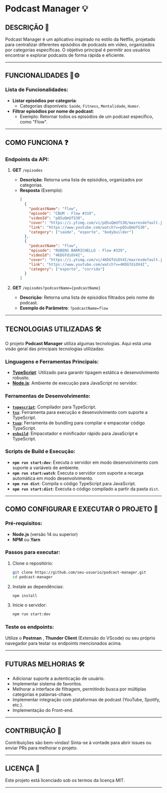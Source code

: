 
# Podcast Manager 💡

## DESCRIÇÃO 📜
Podcast Manager é um aplicativo inspirado no estilo da Netflix, projetado para centralizar diferentes episódios de podcasts em vídeo, organizados por categorias específicas. O objetivo principal é permitir aos usuários encontrar e explorar podcasts de forma rápida e eficiente.

---

## FUNCIONALIDADES 🚧⚙️
### Lista de Funcionalidades:
- **Listar episódios por categoria**:
    - Categorias disponíveis: `Saúde`, `Fitness`, `Mentalidade`, `Humor`.
- **Filtrar episódios por nome de podcast**:
    - Exemplo: Retornar todos os episódios de um podcast específico, como "Flow".

---

## COMO FUNCIONA ❓

### Endpoints da API:
1. **GET** `/episodes`  
   - **Descrição**: Retorna uma lista de episódios, organizados por categorias.
   - **Resposta** (Exemplo):
     ```json
     [
       {
         "podcastName": "flow",
         "episode": "CBUM - Flow #319",
         "videoId": "pQSuQmUfS30",
         "cover": "https://i.ytimg.com/vi/pQSuQmUfS30/maxresdefault.jpg",
         "link": "https://www.youtube.com/watch?v=pQSuQmUfS30",
         "category": ["saúde", "esporte", "bodybuilder"]
       },
       {
         "podcastName": "flow",
         "episode": "RUBENS BARRICHELLO - Flow #339",
         "videoId": "4KDGTdiOV4I",
         "cover": "https://i.ytimg.com/vi/4KDGTdiOV4I/maxresdefault.jpg",
         "link": "https://www.youtube.com/watch?v=4KDGTdiOV4I",
         "category": ["esporte", "corrida"]
       }
     ]
     ```

2. **GET** `/episodes?podcastName={podcastName}`  
   - **Descrição**: Retorna uma lista de episódios filtrados pelo nome do podcast.
   - **Exemplo de Parâmetro**: `?podcastName=flow`


---

## TECNOLOGIAS UTILIZADAS 🛠️

O projeto **Podcast Manager** utiliza algumas tecnologias. Aqui está uma visão geral das principais tecnologias utilizadas:

### **Linguagens e Ferramentas Principais:**
- **[TypeScript](https://www.typescriptlang.org/)**: Utilizado para garantir tipagem estática e desenvolvimento robusto.
- **[Node.js](https://nodejs.org/)**: Ambiente de execução para JavaScript no servidor.

### **Ferramentas de Desenvolvimento:**
- **[`typescript`](https://www.npmjs.com/package/typescript)**: Compilador para TypeScript.
- **[`tsx`](https://www.npmjs.com/package/tsx)**: Ferramenta para execução e desenvolvimento com suporte a TypeScript.
- **[`tsup`](https://github.com/egoist/tsup)**: Ferramenta de bundling para compilar e empacotar código TypeScript.
- **[`esbuild`](https://esbuild.github.io/)**: Empacotador e minificador rápido para JavaScript e TypeScript.

### **Scripts de Build e Execução:**
- **`npm run start:dev`**: Executa o servidor em modo desenvolvimento com suporte a variáveis de ambiente.
- **`npm run start:watch`**: Executa o servidor com suporte a recarga automática em modo desenvolvimento.
- **`npm run dist`**: Compila o código TypeScript para JavaScript.
- **`npm run start:dist`**: Executa o código compilado a partir da pasta `dist`.


---

## COMO CONFIGURAR E EXECUTAR O PROJETO 🚀

### Pré-requisitos:
- **Node.js** (versão 14 ou superior)
- **NPM** ou **Yarn**

### Passos para executar:
1. Clone o repositório:
   ```bash
   git clone https://github.com/seu-usuario/podcast-manager.git
   cd podcast-manager
   ```
2. Instale as dependências:
   ```bash
   npm install
   ```
3. Inicie o servidor:
   ```bash
   npm run start:dev
   ```

### Teste os endpoints:
Utilize o **Postman** , **Thunder Client** (Extensão do VScode) ou seu próprio navegador para testar os endpoints mencionados acima.

---

## FUTURAS MELHORIAS 🛠️
- Adicionar suporte a autenticação de usuário.
- Implementar sistema de favoritos.
- Melhorar a interface de filtragem, permitindo busca por múltiplas categorias e palavras-chave.
- Implementar integração com plataformas de podcast (YouTube, Spotify, etc.).
- Implementação do Front-end.

---

## CONTRIBUIÇÃO 🤝
Contribuições são bem-vindas! Sinta-se à vontade para abrir issues ou enviar PRs para melhorar o projeto.

---

## LICENÇA 📄
Este projeto está licenciado sob os termos da licença MIT.

---
